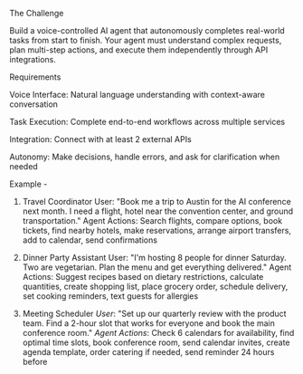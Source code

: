 The Challenge

Build a voice-controlled AI agent that autonomously completes real-world tasks from start to finish. Your agent must understand complex requests, plan multi-step actions, and execute them independently through API integrations.

Requirements

Voice Interface: Natural language understanding with context-aware conversation

Task Execution: Complete end-to-end workflows across multiple services

Integration: Connect with at least 2 external APIs

Autonomy: Make decisions, handle errors, and ask for clarification when needed


Example - 
1. Travel Coordinator
User: "Book me a trip to Austin for the AI conference next month. I need a flight, hotel near the convention center, and ground transportation."
Agent Actions: Search flights, compare options, book tickets, find nearby hotels, make reservations, arrange airport transfers, add to calendar, send confirmations


2. Dinner Party Assistant
User: "I'm hosting 8 people for dinner Saturday. Two are vegetarian. Plan the menu and get everything delivered."
Agent Actions: Suggest recipes based on dietary restrictions, calculate quantities, create shopping list, place grocery order, schedule delivery, set cooking reminders, text guests for allergies

3. Meeting Scheduler
*User*: "Set up our quarterly review with the product team. Find a 2-hour slot that works for everyone and book the main conference room."
*Agent Actions*: Check 6 calendars for availability, find optimal time slots, book conference room, send calendar invites, create agenda template, order catering if needed, send reminder 24 hours before